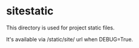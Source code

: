 sitestatic
=======================

This directory is used for project static files.

It's available via /static/site/ url when DEBUG=True. 